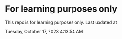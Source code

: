 # For learning purposes only
This repo is for learning purposes only.
Last updated at

Tuesday, October 17, 2023 4:13:54 AM

